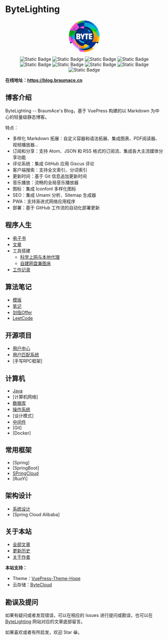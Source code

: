 # ByteLighting

<p align="center">
	<img src="./doc/ByteLighting.png" alt="" style="zoom:50%; width:200px; height:auto;" align="center" />
</p>
<p align="center">
    <img alt="Static Badge" src="https://img.shields.io/badge/license-MIT-green">
    <img alt="Static Badge" src="https://img.shields.io/badge/Vue-3.4.35-%232980b9">
    <img alt="Static Badge" src="https://img.shields.io/badge/VuePress-2.0.0--rc.14-%232980b9">
    <img alt="Static Badge" src="https://img.shields.io/badge/VuePress--Theme--Hope-2.0.0--rc.52-%232980b9">
    <img alt="Static Badge" src="https://img.shields.io/badge/VuePress--Plugin--Search--Pro-2.0.0--rc.52-%232980b9">
    <img alt="Static Badge" src="https://img.shields.io/badge/%40VuePress-2.0.0--rc.39-%232980b9">
    <img alt="Static Badge" src="https://img.shields.io/badge/Aplayer-1.10.1-%232980b9">
    <img alt="Static Badge" src="https://img.shields.io/badge/Axios-1.7.3-%232980b9">
    <img alt="Static Badge" src="https://img.shields.io/badge/Katex-0.16.11-%232980b9">
</p>

**在线地址：https://blog.braumace.cn**

## 博客介绍

ByteLighting -- BraumAce's Blog，基于 VuePress 构建的以 Markdown 为中心的轻量级静态博客。

特点：
- 多样化 Markdown 拓展：自定义容器和语法拓展、集成图表、PDF阅读器、视频播放器...
- 订阅和分享：支持 Atom、JSON 和 RSS 格式的订阅流、集成各大主流媒体分享功能
- 评论系统：集成 GitHub 应用 Giscus 评论
- 客户端搜索：支持全文索引、分词索引
- 更新时间：基于 Git 信息追加更新时间
- 音乐播放：流畅的全局音乐播放器
- 图标：集成 Iconfont 多样化图标
- SEO：集成 Umami 分析、Sitemap 生成器
- PWA：支持渐进式网络应用程序
- 部署：基于 GitHub 工作流的自动化部署更新

## 程序人生

- [电子书](https://blog.braumace.cn/ByteLighting/program/book/%E7%94%B5%E5%AD%90%E4%B9%A6.html)
- [文章](https://blog.braumace.cn/ByteLighting/program/article/%E9%98%85%E8%AF%BB%E5%8E%86%E5%8F%B2.html)
- 工具搭建
  - [科学上网与本地代理](https://blog.braumace.cn/ByteLighting/program/tool-build/%E7%A7%91%E5%AD%A6%E4%B8%8A%E7%BD%91%E4%B8%8E%E6%9C%AC%E5%9C%B0%E4%BB%A3%E7%90%86.html)
  - [自建网盘兼图床](https://blog.braumace.cn/ByteLighting/program/tool-build/%E8%87%AA%E5%BB%BA%E7%BD%91%E7%9B%98%E5%85%BC%E5%9B%BE%E5%BA%8A.html)
- [工作记录](https://blog.braumace.cn/ByteLighting/program/sundry/work-note/)

## 算法笔记

- [模版](https://blog.braumace.cn/ByteLighting/algorithm/template/)
- [笔记](https://blog.braumace.cn/ByteLighting/algorithm/note/)
- [剑指Offer](https://blog.braumace.cn/ByteLighting/algorithm/for-offer/)
- [LeetCode](https://blog.braumace.cn/ByteLighting/algorithm/leetcode/)

## 开源项目

- [用户中心](https://blog.braumace.cn/ByteLighting/open-source-project/user-center/)
- [用户匹配系统](https://blog.braumace.cn/ByteLighting/open-source-project/user-match/)
- [手写RPC框架]

## 计算机

- [Java](https://blog.braumace.cn/ByteLighting/computer/language/java/)
- [计算机网络]
- [数据库](https://blog.braumace.cn/ByteLighting/computer/database/)
- [操作系统](https://blog.braumace.cn/ByteLighting/computer/operating-system/)
- [设计模式]
- [中间件](https://blog.braumace.cn/ByteLighting/computer/middleware/)
- [Git]
- [Docker]

## 常用框架

- [Spring]
- [SpringBoot]
- [SPringCloud](https://blog.braumace.cn/ByteLighting/framework/spring-cloud/)
- [RuoYi]

## 架构设计

- [系统设计](https://blog.braumace.cn/ByteLighting/architecture/system-design/)
- [Spring Cloud Alibaba]

## 关于本站

- [全部文章](https://blog.braumace.cn/ByteLighting/article/)
- [更新历史](https://blog.braumace.cn/ByteLighting/timeline/)
- [关于作者](https://blog.braumace.cn/ByteLighting/intro.html)

**本站支持：**
- Theme：[VuePress-Theme-Hope](https://theme-hope.vuejs.press/)
- 云存储：[ByteCloud](https://cloud.braumace.cn/)

## 勘误及提问

如果有疑问或者发现错误，可以在相应的 Issues 进行提问或勘误，也可以在 [ByteLighting](https://blog.braumace.cn) 网站对应的文章底部留言。

如果喜欢或者有所启发，欢迎 Star 😁。

